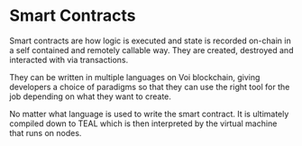 # Smart Contracts

Smart contracts are how logic is executed and state is recorded on-chain in a self contained and remotely callable way. They are created, destroyed and interacted with via transactions.

They can be written in multiple languages on Voi blockchain, giving developers a choice of paradigms so that they can use the right tool for the job depending on what they want to create.

No matter what language is used to write the smart contract. It is ultimately compiled down to TEAL which is then interpreted by the virtual machine that runs on nodes.
